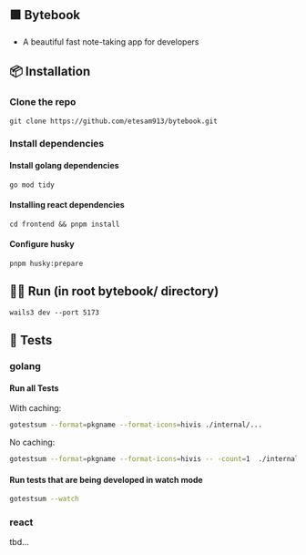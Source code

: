 ## 🟩 Bytebook

- A beautiful fast note-taking app for developers

## 📦 Installation

### Clone the repo

```
git clone https://github.com/etesam913/bytebook.git
```

### Install dependencies

#### Install golang dependencies

```
go mod tidy
```

#### Installing react dependencies

```
cd frontend && pnpm install
```

#### Configure husky

```
pnpm husky:prepare
```

## 🏃‍➡️ Run (in root bytebook/ directory)

```
wails3 dev --port 5173
```

## 🧪 Tests

### golang

#### Run all Tests

With caching:

```bash
gotestsum --format=pkgname --format-icons=hivis ./internal/...
```

No caching:

```bash
gotestsum --format=pkgname --format-icons=hivis -- -count=1  ./internal/...
```

#### Run tests that are being developed in watch mode

```bash
gotestsum --watch
```

### react

tbd...
